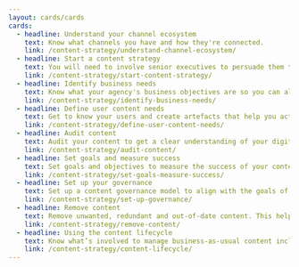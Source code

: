 ```yaml
---
layout: cards/cards
cards:
  - headline: Understand your channel ecosystem
    text: Know what channels you have and how they're connected.
    link: /content-strategy/understand-channel-ecosystem/
  - headline: Start a content strategy
    text: You will need to involve senior executives to persuade them to approve your strategy.
    link: /content-strategy/start-content-strategy/
  - headline: Identify business needs
    text: Know what your agency's business objectives are so you can align your content strategy.
    link: /content-strategy/identify-business-needs/   
  - headline: Define user content needs
    text: Get to know your users and create artefacts that help you action what you’ve learned.
    link: /content-strategy/define-user-content-needs/
  - headline: Audit content
    text: Audit your content to get a clear understanding of your digital estate or service.
    link: /content-strategy/audit-content/
  - headline: Set goals and measure success
    text: Set goals and objectives to measure the success of your content strategy.
    link: /content-strategy/set-goals-measure-success/
  - headline: Set up your governance
    text: Set up a content governance model to align with the goals of your content strategy.
    link: /content-strategy/set-up-governance/
  - headline: Remove content
    text: Remove unwanted, redundant and out-of-date content. This helps users find what they need.
    link: /content-strategy/remove-content/
  - headline: Using the content lifecycle
    text: Know what’s involved to manage business-as-usual content including urgent content requests.
    link: /content-strategy/content-lifecycle/
---
```

